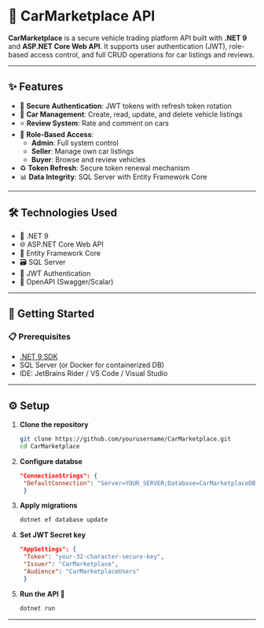 # 🚗 CarMarketplace API  

**CarMarketplace** is a secure vehicle trading platform API built with **.NET 9** and **ASP.NET Core Web API**. It supports user authentication (JWT), role-based access control, and full CRUD operations for car listings and reviews.  

---

## ✨ Features  
- 🔐 **Secure Authentication**: JWT tokens with refresh token rotation  
- 🚗 **Car Management**: Create, read, update, and delete vehicle listings  
- ⭐ **Review System**: Rate and comment on cars  
- 👥 **Role-Based Access**:  
  - **Admin**: Full system control  
  - **Seller**: Manage own car listings  
  - **Buyer**: Browse and review vehicles  
- ♻️ **Token Refresh**: Secure token renewal mechanism  
- 📊 **Data Integrity**: SQL Server with Entity Framework Core  

---

## 🛠️ Technologies Used  
- 🎯 .NET 9  
- 🌐 ASP.NET Core Web API  
- 🔄 Entity Framework Core  
- 🗃️ SQL Server 
- 🔑 JWT Authentication  
- 📜 OpenAPI (Swagger/Scalar)  

---

## 🚀 Getting Started  

### 📋 Prerequisites  
- [.NET 9 SDK](https://dotnet.microsoft.com/download)  
- SQL Server (or Docker for containerized DB)  
- IDE: JetBrains Rider / VS Code / Visual Studio   

---

## ⚙️ Setup  

1. **Clone the repository**  
   ```bash  
   git clone https://github.com/yourusername/CarMarketplace.git  
   cd CarMarketplace
2. **Configure databse**
   ```json
   "ConnectionStrings": {  
    "DefaultConnection": "Server=YOUR_SERVER;Database=CarMarketplaceDB;Trusted_Connection=True;TrustServerCertificate=True"  
    }
3. **Apply migrations**
   ```bash
   dotnet ef database update  
4. **Set JWT Secret key**
   ```json
   "AppSettings": {  
    "Token": "your-32-character-secure-key",  
    "Issuer": "CarMarketplace",  
    "Audience": "CarMarketplaceUsers"  
    }  
5. **Run the API 🚀**
   ```bash
   dotnet run

---
